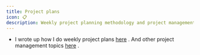 ```yaml
---
title: Project plans
icon: 📋
description: Weekly project planning methodology and project management approaches for effective execution and tracking.
---
```


* I wrote up how I do weekly project plans [here](https://www.rubick.com/weekly-project-plans/) . And other project management topics [here](https://www.rubick.com/tag/project-management) .

          